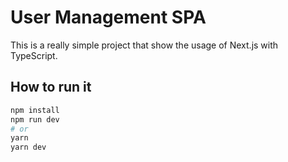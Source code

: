 # User Management SPA

This is a really simple project that show the usage of Next.js with TypeScript.

## How to run it

```bash
npm install
npm run dev
# or
yarn
yarn dev
```
